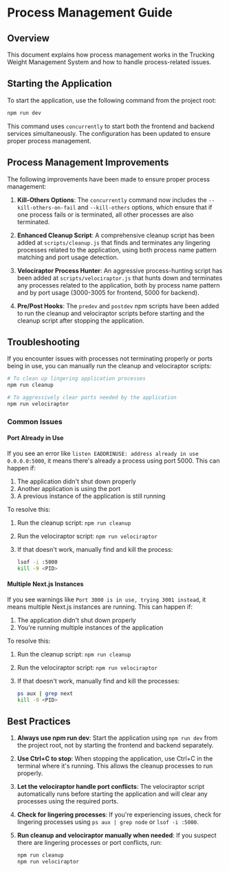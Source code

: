 # Process Management Guide

## Overview

This document explains how process management works in the Trucking Weight Management System and how to handle process-related issues.

## Starting the Application

To start the application, use the following command from the project root:

```bash
npm run dev
```

This command uses `concurrently` to start both the frontend and backend services simultaneously. The configuration has been updated to ensure proper process management.

## Process Management Improvements

The following improvements have been made to ensure proper process management:

1. **Kill-Others Options**: The `concurrently` command now includes the `--kill-others-on-fail` and `--kill-others` options, which ensure that if one process fails or is terminated, all other processes are also terminated.

2. **Enhanced Cleanup Script**: A comprehensive cleanup script has been added at `scripts/cleanup.js` that finds and terminates any lingering processes related to the application, using both process name pattern matching and port usage detection.

3. **Velociraptor Process Hunter**: An aggressive process-hunting script has been added at `scripts/velociraptor.js` that hunts down and terminates any processes related to the application, both by process name pattern and by port usage (3000-3005 for frontend, 5000 for backend).

4. **Pre/Post Hooks**: The `predev` and `postdev` npm scripts have been added to run the cleanup and velociraptor scripts before starting and the cleanup script after stopping the application.

## Troubleshooting

If you encounter issues with processes not terminating properly or ports being in use, you can manually run the cleanup and velociraptor scripts:

```bash
# To clean up lingering application processes
npm run cleanup

# To aggressively clear ports needed by the application
npm run velociraptor
```

### Common Issues

#### Port Already in Use

If you see an error like `listen EADDRINUSE: address already in use 0.0.0.0:5000`, it means there's already a process using port 5000. This can happen if:

1. The application didn't shut down properly
2. Another application is using the port
3. A previous instance of the application is still running

To resolve this:

1. Run the cleanup script: `npm run cleanup`
2. Run the velociraptor script: `npm run velociraptor`
3. If that doesn't work, manually find and kill the process:

   ```bash
   lsof -i :5000
   kill -9 <PID>
   ```

#### Multiple Next.js Instances

If you see warnings like `Port 3000 is in use, trying 3001 instead`, it means multiple Next.js instances are running. This can happen if:

1. The application didn't shut down properly
2. You're running multiple instances of the application

To resolve this:

1. Run the cleanup script: `npm run cleanup`
2. Run the velociraptor script: `npm run velociraptor`
3. If that doesn't work, manually find and kill the processes:

   ```bash
   ps aux | grep next
   kill -9 <PID>
   ```

## Best Practices

1. **Always use npm run dev**: Start the application using `npm run dev` from the project root, not by starting the frontend and backend separately.

2. **Use Ctrl+C to stop**: When stopping the application, use Ctrl+C in the terminal where it's running. This allows the cleanup processes to run properly.

3. **Let the velociraptor handle port conflicts**: The velociraptor script automatically runs before starting the application and will clear any processes using the required ports.

4. **Check for lingering processes**: If you're experiencing issues, check for lingering processes using `ps aux | grep node` or `lsof -i :5000`.

5. **Run cleanup and velociraptor manually when needed**: If you suspect there are lingering processes or port conflicts, run:

   ```bash
   npm run cleanup
   npm run velociraptor
   ```
